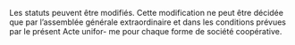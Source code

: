 Les statuts peuvent être modifiés. Cette modification ne peut être décidée que par l’assemblée générale extraordinaire et dans les conditions prévues par le présent Acte unifor- me pour chaque forme de société coopérative.